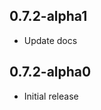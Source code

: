<!-- https://developers.home-assistant.io/docs/add-ons/presentation#keeping-a-changelog -->

## 0.7.2-alpha1

- Update docs

## 0.7.2-alpha0

- Initial release
